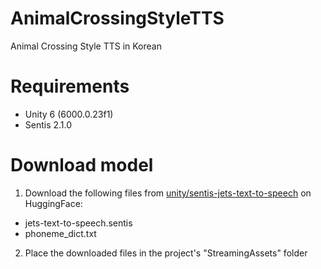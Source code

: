 # AnimalCrossingStyleTTS
Animal Crossing Style TTS in Korean

# Requirements
- Unity 6 (6000.0.23f1)
- Sentis 2.1.0

# Download model
1. Download the following files from [unity/sentis-jets-text-to-speech](https://huggingface.co/unity/sentis-jets-text-to-speech/tree/main) on HuggingFace:
 - jets-text-to-speech.sentis
 - phoneme_dict.txt
2. Place the downloaded files in the project's "StreamingAssets" folder
